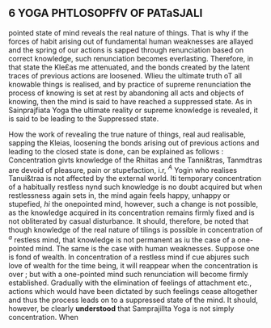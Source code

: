 ## **6 YOGA PHTLOSOPFfV OF PATaSJALI**

pointed state of mind reveals the real nature of things. That is why if the forces of habit arising out of fundamental human weaknesses are allayed and the spring of our actions is sapped through renunciation based on correct knowledge, such renunciation becomes everlasting. Therefore, in that state the Kle£as me attenuated, and the bonds created by the latent traces of previous actions are loosened. Wlieu the ultimate truth oT all knowable things is realised, and by practice of supreme renunciation the process of knowing is set at rest by abandoning all acts and objects of knowing, then the mind is said to have reached a suppressed state. As in Sainprajfiata Yoga the ultimate reality or supreme knowledge is revealed, it is said to be leading to the Suppressed state.

How the work of revealing the true nature of things, real aud realisable, sapping the Kleias, loosening the bonds arising out of previous actions and leading to the closed state is done, can be explained as follows : Concentration givts knowledge of the Rhiitas and the Tanni&tras, Tanmdtras are devoid of pleasure, pain or stupefaction, i.r, *<sup>A</sup>* Yogin who realises Tanui&traa is not affected by the external world. Iti temporary concentration of a habitually restless nynd such knowledge is no doubt acquired but when restlessness again sets in, the mind again feels happy, unhappy or stupefied, *hi* the onepointed mind, however, such a change is not possible, as the knowledge acquired in its concentration remains firmly fixed and is not obliterated by casual disturbance. It should, therefore, be noted that though knowledge of the real nature of tilings is possible in concentration of *<sup>a</sup>* restless mind, that knowledge is not permanent as iu the case of a one-pointed mind. The same is the case with human weaknesses. Suppose one is fond of wealth. In concentration of a restless mind if cue abjures such love of wealth for the time being, it will reappear when the concentration is over ; but with a one-pointed mind such renunciation will become firmly established. Gradually with the elimination of feelings of attachment etc., actions which would have been dictated by such feelings cease altogether and thus the process leads on to a suppressed state of the mind. It should, however, be clearly **understood** that Samprajillta Yoga is not simply concentration. When